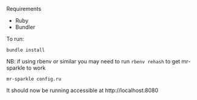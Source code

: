 Requirements
- Ruby
- Bundler

To run:

```bundle install```

NB: if using rbenv or similar you may need to run ```rbenv rehash``` to get mr-sparkle to work

```mr-sparkle config.ru```

It should now be running accessible at http://localhost:8080